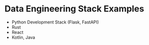 # Data Engineering Stack Examples

<ul>
    <li> Python Development Stack (Flask, FastAPI) </li>
    <li> Rust </li>
    <li> React </li>
    <li> Kotlin, Java </li>
</ul>